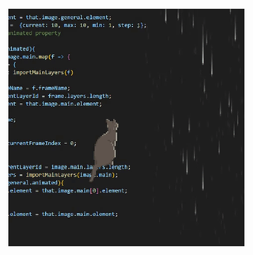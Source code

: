 ![codecat](https://raw.githubusercontent.com/barsamm/codecat/refs/heads/main/-%20Find%20%26%20Share%20on%20GIPHY.gif)
